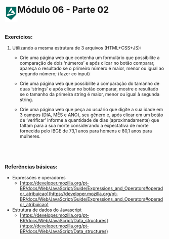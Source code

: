 <div display="flex">
    <img src="../assets/imgs/alpha-logo.png" width="40px" align="left"/>
    <h1>Módulo 06 - Parte 02</h1>
</div>

&nbsp;
### Exercícios:

1. Utilizando a mesma estrutura de 3 arquivos (HTML+CSS+JS):

    - Crie uma página web que contenha um formulário que possibilite a comparação de
dois ‘números’ e após clicar no botão comparar, apareça o resultado se o primeiro
número é maior, menor ou igual ao segundo número; (fazer co input)

    - Crie uma página web que possibilite a comparação do tamanho de duas ‘strings’ e
após clicar no botão comparar, mostre o resultado se o tamanho da primeira string
é maior, menor ou igual à segunda string.

    - Crie uma página web que peça ao usuário que digite a sua idade em 3 campos (DIA,
MÊS e ANO), seu gênero e, após clicar em um botão de ‘verificar’ informe a
quantidade de dias (aproximadamente) que faltam para a sua morte considerando a
expectativa de morte fornecida pelo IBGE de 73,1 anos para homens e 80,1 anos para
mulheres.


&nbsp;
---

### Referências básicas:

- Expressões e operadores
    - [https://developer.mozilla.org/pt-BR/docs/Web/JavaScript/Guide/Expressions_and_Operators#operador_atribuicao](https://developer.mozilla.org/pt-BR/docs/Web/JavaScript/Guide/Expressions_and_Operators#operador_atribuicao)
- Estrutura de dados do Javascript
    - [https://developer.mozilla.org/pt-BR/docs/Web/JavaScript/Data_structures](https://developer.mozilla.org/pt-BR/docs/Web/JavaScript/Data_structures)